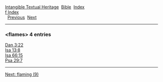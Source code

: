 [Intangible Textual Heritage](../../index)  [Bible](../index) 
[Index](index)   
[f Index](_f_)  
  [Previous](c04294)  [Next](c04296) 

------------------------------------------------------------------------

### &lt;flames&gt; 4 entries

[Dan 3:22](../kjv/dan003.htm#022)  
[Isa 13:8](../kjv/isa013.htm#008)  
[Isa 66:15](../kjv/isa066.htm#015)  
[Psa 29:7](../kjv/psa029.htm#007)  

------------------------------------------------------------------------

[Next: flaming (9)](c04296)
